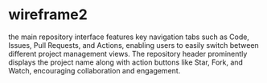 # wireframe2
the main repository interface features key navigation tabs such as Code, Issues, Pull Requests, and Actions, enabling users to easily switch between different project management views. The repository header prominently displays the project name along with action buttons like Star, Fork, and Watch, encouraging collaboration and engagement. 
